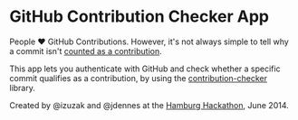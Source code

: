 # GitHub Contribution Checker App

People :heart: GitHub Contributions. However, it's not always simple to tell why a commit isn't [counted as a contribution][contributions].

This app lets you authenticate with GitHub and check whether a specific commit qualifies as a contribution, by using the [contribution-checker][contribution-checker] library.

Created by @izuzak and @jdennes at the [Hamburg Hackathon][hamburg-hackathon], June 2014.

[contributions]: https://help.github.com/articles/why-are-my-contributions-not-showing-up-on-my-profile
[contribution-checker]: https://github.com/jdennes/contribution-checker
[hamburg-hackathon]: http://hamburg-hackathon.de/hackathon/
